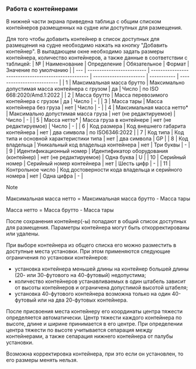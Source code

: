 ### Работа с контейнерами
В нижней части экрана приведена таблица с общим списком контейнеров размещенных на судне или доступных для размещения. 

Для того чтобы добавить контейнер в список доступных для размещения на судне необходимо нажать на кнопку "Добавить контейнер". В выпадающем окне необходимо задать размеры контейнера, количество контейнеров, а также данные в соответствии с таблицей:
| №   | Наименование              | Определение                                         | Обязательное           | Формат      | Значение по умолчанию      |
| --- | ------------------------- | --------------------------------------------------- | ---------------------- | ----------- | -------------------------- |
| 1   | Максимальная масса брутто | Максимально допустимая масса контейнера с грузом    | да                     | Число       | по ISO 668:2020/Amd.1:2022 |
| 2   | Масса брутто              | Масса перевозимого контейнера с грузом              | да                     | Число       | -                          |
| 3   | Масса тары                | Масса контейнера без груза                          | нет                    | Число       | -                          |
| 4   | Максимальная масса нетто* | Максимально допустимая масса груза                  | нет (не редактируемое) | Число       | -                          |
| 5   | Масса нетто*              | Масса груза в контейнере                            | нет (не редактируемое) | Число       | -                          |
| 6   | Код размера               | Код внешнего габарита контейнера                    | нет                    | два символа | по ISO6346:2022            |
| 7   | Код типа                  | Код типа и основной характеристики типа             | нет                    | два символа | GP                         |
| 8   | Код владельца             | Уникальный код владельца контейнера                 | нет                    | Три буквы   | -                          |
| 9   | Идентификационный номер   | Идентификатор оборудования (контейнер)              | нет (не редактируемое) | Одна буква  | U                          |
| 10  | Серийный номер            | Серийный номер контейнера                           | нет                    | Шесть цифр  | -                          |
| 11  | Контрольное число         | Код достоверности кода владельца и серийного номера | нет                    | Одна цифра  | -                          |
> [!NOTE]
> Максимальная масса нетто = Максимальная масса брутто - Масса тары
> 
>Масса нетто = Масса брутто - Масса тары

После сохранения контейнер(-ы) попадают в общий список доступных для размещения. Параметры контейнера могут быть откорректированы или удалены. 

При выборе контейнера из общего списка его можно разместить в доступные места установки. При этом применяются следующие ограничения по установки контейнеров:
- установка контейнера меньшей длины на контейнер большей длины (20- или 30-футового на 40-футовый) недопустима; 
- количество контейнеров устанавливаемых в один штабель зависит от высоты контейнеров и ограничена допустимой высотой штабеля;
- установка 40-футового контейнера возможна только на один 40-футовый или на два 20-футовых контейнера.  

После присвоения места контейнеру его координаты центра тяжести определяется автоматически. Центр тяжести каждого контейнера по высоте, длине и ширине принимается в его центре. При определении центра тяжести по высоте учитывается сепарация между контейнерами, а также сепарация нижнего контейнера от палубы установки.

Возможна корректировка контейнера, при это если он установлен, то его размеры менять нельзя.